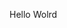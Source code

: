 Hello Wolrd

























































































































































































































































































































































































































































































































































































































































































































































































































































































































































































































































































































































































































































































































































































































































































































































































































































































































































































































































































































































































































































































































































































































































































































































































































































































































































































































































































































































































































































































































































































































































































































































































































































































































































































































































































































































































































































































































































































































































































































































































































































































































































































































































































































































































































































































































